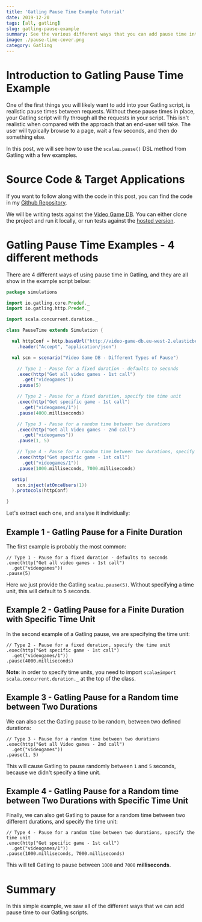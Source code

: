 ```yaml
---
title: 'Gatling Pause Time Example Tutorial'
date: 2019-12-20
tags: [all, gatling]
slug: gatling-pause-example
summary: See the various different ways that you can add pause time into your gatling scripts, making them more realistic of actual user journeys
image: ./pause-time-cover.png
category: Gatling
---
```


# Introduction to Gatling Pause Time Example

One of the first things you will likely want to add into your Gatling script, is realistic pause times between requests. Without these pause times in place, your Gatling script will fly through all the requests in your script. This isn't realistic when compared with the approach that an end-user will take. The user will typically browse to a page, wait a few seconds, and then do something else.

In this post, we will see how to use the `scala±.pause()` DSL method from Gatling with a few examples.

# Source Code & Target Applications

If you want to follow along with the code in this post, you can find the code in my [Github Repository](https://github.com/james-willett/gatling-blog).

We will be writing tests against the [Video Game DB](https://github.com/james-willett/VideoGameDB). You can either clone the project and run it locally, or run tests against the [hosted version](http://video-game-db.eu-west-2.elasticbeanstalk.com/swagger-ui/index.html#/).

# Gatling Pause Time Examples - 4 different methods

There are 4 different ways of using pause time in Gatling, and they are all show in the example script below:

```scala
package simulations

import io.gatling.core.Predef._
import io.gatling.http.Predef._

import scala.concurrent.duration._

class PauseTime extends Simulation {

  val httpConf = http.baseUrl("http://video-game-db.eu-west-2.elasticbeanstalk.com/app/")
    .header("Accept", "application/json")

  val scn = scenario("Video Game DB - Different Types of Pause")

    // Type 1 - Pause for a fixed duration - defaults to seconds
    .exec(http("Get all video games - 1st call")
      .get("videogames"))
    .pause(5)

    // Type 2 - Pause for a fixed duration, specify the time unit
    .exec(http("Get specific game - 1st call")
      .get("videogames/1"))
    .pause(4000.milliseconds)

    // Type 3 - Pause for a random time between two durations
    .exec(http("Get all Video games - 2nd call")
      .get("videogames"))
    .pause(1, 5)

    // Type 4 - Pause for a random time between two durations, specify the time unit
    .exec(http("Get specific game - 1st call")
      .get("videogames/1"))
    .pause(1000.milliseconds, 7000.milliseconds)

  setUp(
    scn.inject(atOnceUsers(1))
  ).protocols(httpConf)

}
```

Let's extract each one, and analyse it individually:

## Example 1 - Gatling Pause for a Finite Duration

The first example is probably the most common:

```scala{4}
// Type 1 - Pause for a fixed duration - defaults to seconds
.exec(http("Get all video games - 1st call")
  .get("videogames"))
.pause(5)
```

Here we just provide the Gatling `scala±.pause(5)`. Without specifying a time unit, this will default to 5 seconds.

## Example 2 - Gatling Pause for a Finite Duration with Specific Time Unit

In the second example of a Gatling pause, we are specifying the time unit:

```scala{4}
// Type 2 - Pause for a fixed duration, specify the time unit
.exec(http("Get specific game - 1st call")
  .get("videogames/1"))
.pause(4000.milliseconds)
```

**Note**: in order to specify time units, you need to import `scala±import scala.concurrent.duration._` at the top of the class.

## Example 3 - Gatling Pause for a Random time between Two Durations

We can also set the Gatling pause to be random, between two defined durations:

```scala{4}
// Type 3 - Pause for a random time between two durations
.exec(http("Get all Video games - 2nd call")
  .get("videogames"))
.pause(1, 5)
```

This will cause Gatling to pause randomly between `1` and `5` seconds, because we didn't specify a time unit.

## Example 4 - Gatling Pause for a Random time between Two Durations with Specific Time Unit

Finally, we can also get Gatling to pause for a random time between two different durations, and specify the time unit:

```scala{4}
// Type 4 - Pause for a random time between two durations, specify the time unit
.exec(http("Get specific game - 1st call")
  .get("videogames/1"))
.pause(1000.milliseconds, 7000.milliseconds)
```

This will tell Gatling to pause between `1000` and `7000` **milliseconds**.

# Summary

In this simple example, we saw all of the different ways that we can add pause time to our Gatling scripts.
